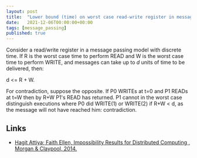 ```yaml
---
layout: post
title:  "Lower bound (time) on worst case read-write register in message passing"
date:   2021-12-06T00:00:00+00:00
tags: [message_passing]
published: true
---
```


Consider a read/write register in a message passing model with discrete time. If R is the worst case time to perform READ and W is the worst case time to perform WRITE, and messages can take up to _d_ units of time to be delivered, then:

d <= R + W.

For contradiction, suppose the opposite. If P0 WRITEs at t=0 and P1 READs at t=W then by R+W P1's READ has returned. P1 cannot in the worst case distinguish executions where P0 did WRITE(1) or WRITE(2) if R+W < d, as the message will not have reached him: contradiction.

## Links

- [Hagit Attiya; Faith Ellen, Impossibility Results for Distributed Computing , Morgan & Claypool, 2014.](<https://ieeexplore.ieee.org/document/6855592/>)
